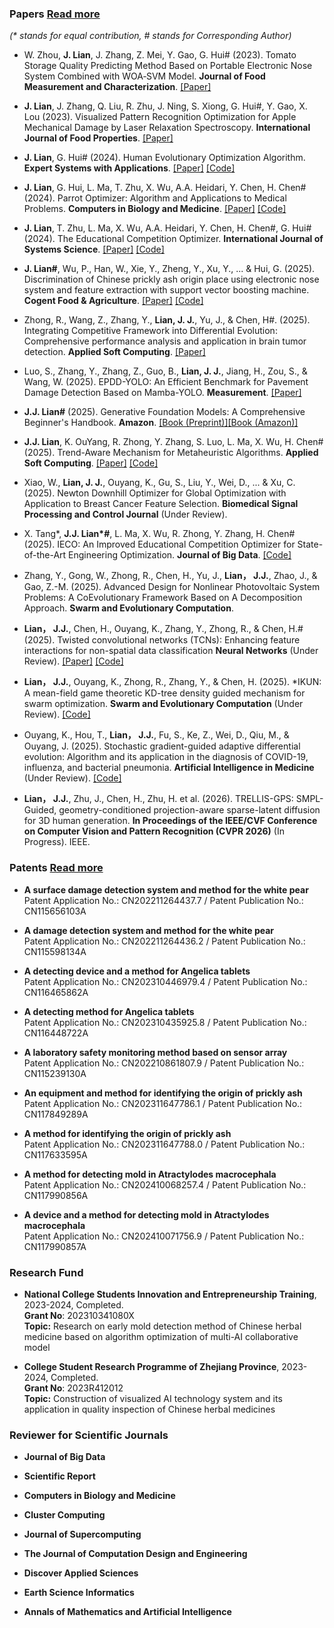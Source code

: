 ### Papers [Read more](https://scholar.google.com/citations?hl=zh-CN&user=swfyyjkAAAAJ)

_(* stands for equal contribution, # stands for Corresponding Author)_

- W. Zhou, <strong>J. Lian</strong>, J. Zhang, Z. Mei, Y. Gao, G. Hui# (2023). Tomato Storage Quality Predicting Method Based on Portable Electronic Nose System Combined with WOA‑SVM Model. <strong>Journal of Food Measurement and Characterization</strong>. [[Paper]](https://doi.org/10.1007/s11694-023-01865-0)

- <strong>J. Lian</strong>, J. Zhang, Q. Liu, R. Zhu, J. Ning, S. Xiong, G. Hui#, Y. Gao, X. Lou (2023). Visualized Pattern Recognition Optimization for Apple Mechanical Damage by Laser Relaxation Spectroscopy. <strong>International Journal of Food Properties</strong>. [[Paper]](https://doi.org/10.1080/10942912.2023.2221404)

- <strong>J. Lian</strong>, G. Hui# (2024). Human Evolutionary Optimization Algorithm. <strong>Expert Systems with Applications</strong>. [[Paper]](https://doi.org/10.1016/j.eswa.2023.122638) [[Code]](https://github.com/junbolian/HEOA)

- <strong>J. Lian</strong>, G. Hui, L. Ma, T. Zhu, X. Wu, A.A. Heidari, Y. Chen, H. Chen# (2024). Parrot Optimizer: Algorithm and Applications to Medical Problems. <strong>Computers in Biology and Medicine</strong>. [[Paper]](https://doi.org/10.1016/j.compbiomed.2024.108064) [[Code]](https://github.com/junbolian/PO)

- <strong>J. Lian</strong>, T. Zhu, L. Ma, X. Wu, A.A. Heidari, Y. Chen, H. Chen#, G. Hui# (2024). The Educational Competition Optimizer. <strong>International Journal of Systems Science</strong>. [[Paper]](https://doi.org/10.1080/00207721.2024.2367079) [[Code]](https://github.com/junbolian/ECO)

- <strong>J. Lian#</strong>, Wu, P., Han, W., Xie, Y., Zheng, Y., Xu, Y., ... & Hui, G. (2025). Discrimination of Chinese prickly ash origin place using electronic nose system and feature extraction with support vector boosting machine. <strong>Cogent Food & Agriculture</strong>. [[Paper]](https://www.tandfonline.com/doi/full/10.1080/23311932.2025.2464939) [[Code]](https://github.com/junbolian/SVBM)

- Zhong, R., Wang, Z., Zhang, Y., <strong>Lian, J. J.</strong>, Yu, J., & Chen, H#. (2025). Integrating Competitive Framework into Differential Evolution: Comprehensive performance analysis and application in brain tumor detection. <strong>Applied Soft Computing</strong>. [[Paper]](https://doi.org/10.1016/j.asoc.2025.112995)

- Luo, S., Zhang, Y., Zhang, Z., Guo, B., <strong>Lian, J. J.</strong>, Jiang, H., Zou, S., & Wang, W. (2025). EPDD-YOLO: An Efficient Benchmark for Pavement Damage Detection Based on Mamba-YOLO. <strong>Measurement</strong>. [[Paper]](https://doi.org/10.1016/j.measurement.2025.117638)

- <strong>J.J. Lian#</strong> (2025). Generative Foundation Models: A Comprehensive Beginner's Handbook. <strong>Amazon</strong>. [[Book (Preprint)]](https://dx.doi.org/10.2139/ssrn.5259947)[[Book (Amazon)]](https://www.amazon.com/dp/B0F9FQ4JKH)

- <strong>J.J. Lian</strong>, K. OuYang, R. Zhong, Y. Zhang, S. Luo, L. Ma, X. Wu, H. Chen# (2025). Trend-Aware Mechanism for Metaheuristic Algorithms. <strong>Applied Soft Computing</strong>. [[Paper]](https://doi.org/10.1016/j.asoc.2025.113505)
[[Code]](https://github.com/junbolian/Trend-Aware-Mechanism)

- Xiao, W., <strong>Lian, J. J.</strong>, Ouyang, K., Gu, S., Liu, Y., Wei, D., ... & Xu, C. (2025). Newton Downhill Optimizer for Global Optimization with Application to Breast Cancer Feature Selection. <strong>Biomedical Signal Processing and Control Journal</strong> (Under Review). 

- X. Tang*, <strong>J.J. Lian*#</strong>, L. Ma, X. Wu, R. Zhong, Y. Zhang, H. Chen# (2025). IECO: An Improved Educational Competition Optimizer for State-of-the-Art Engineering Optimization. <strong>Journal of Big Data</strong>. [[Code]](https://github.com/junbolian/IECO)

- Zhang, Y., Gong, W., Zhong, R., Chen, H., Yu, J., <strong>Lian， J.J.</strong>, Zhao, J., & Gao, Z.-M. (2025). Advanced Design for Nonlinear Photovoltaic System Problems: A CoEvolutionary Framework Based on A Decomposition Approach. <strong>Swarm and Evolutionary Computation</strong>. 

- <strong>Lian， J.J.</strong>, Chen, H., Ouyang, K., Zhang, Y., Zhong, R., & Chen, H.# (2025). Twisted convolutional networks (TCNs): Enhancing feature interactions for non-spatial data classification <strong>Neural Networks</strong> (Under Review). [[Paper]](https://arxiv.org/pdf/2412.00238) [[Code]](https://github.com/junbolian/Twisted-Convolutional-Networks)

- <strong>Lian， J.J.</strong>, Ouyang, K., Zhong, R., Zhang, Y., & Chen, H. (2025). *IKUN: A mean-field game theoretic KD-tree density guided mechanism for swarm optimization. <strong>Swarm and Evolutionary Computation</strong> (Under Review). [[Code]](https://github.com/junbolian/IKUN-mechanism)

- Ouyang, K., Hou, T., <strong>Lian， J.J.</strong>, Fu, S., Ke, Z., Wei, D., Qiu, M., & Ouyang, J. (2025). Stochastic gradient-guided adaptive differential evolution: Algorithm and its application in the diagnosis of COVID-19, influenza, and bacterial pneumonia. <strong>Artificial Intelligence in Medicine</strong> (Under Review). [[Code]](https://github.com/oykc1234/EFS-ML)

- <strong>Lian， J.J.</strong>, Zhu, J., Chen, H., Zhu, H. et al. (2026). TRELLIS-GPS: SMPL-Guided, geometry-conditioned projection-aware sparse-latent diffusion for 3D human generation. <strong>In Proceedings of the IEEE/CVF Conference on Computer Vision and Pattern Recognition (CVPR 2026)</strong> (In Progress). IEEE.


### Patents [Read more](https://patents.google.com/?inventor=%E8%BF%9E%E4%BF%8A%E5%8D%9A)

- **A surface damage detection system and method for the white pear**  
  Patent Application No.: CN202211264437.7 / Patent Publication No.: CN115656103A

- **A damage detection system and method for the white pear**  
  Patent Application No.: CN202211264436.2 / Patent Publication No.: CN115598134A

- **A detecting device and a method for Angelica tablets**  
  Patent Application No.: CN202310446979.4 / Patent Publication No.: CN116465862A

- **A detecting method for Angelica tablets**  
  Patent Application No.: CN202310435925.8 / Patent Publication No.: CN116448722A

- **A laboratory safety monitoring method based on sensor array**  
  Patent Application No.: CN202210861807.9 / Patent Publication No.: CN115239130A

- **An equipment and method for identifying the origin of prickly ash**  
  Patent Application No.: CN202311647786.1 / Patent Publication No.: CN117849289A

- **A method for identifying the origin of prickly ash**  
  Patent Application No.: CN202311647788.0 / Patent Publication No.: CN117633595A

- **A method for detecting mold in Atractylodes macrocephala**  
  Patent Application No.: CN202410068257.4 / Patent Publication No.: CN117990856A

- **A device and a method for detecting mold in Atractylodes macrocephala**  
  Patent Application No.: CN202410071756.9 / Patent Publication No.: CN117990857A


### Research Fund

- **National College Students Innovation and Entrepreneurship Training**, 2023-2024, Completed.<br>
  **Grant No**: 202310341080X<br>
  **Topic:** Research on early mold detection method of Chinese herbal medicine based on algorithm optimization of multi-AI collaborative model<br>

- **College Student Research Programme of Zhejiang Province**, 2023-2024, Completed.<br>
  **Grant No**: 2023R412012<br>
  **Topic:** Construction of visualized AI technology system and its application in quality inspection of Chinese herbal medicines<br>


### Reviewer for Scientific Journals

- <strong>Journal of Big Data</strong>

- <strong>Scientific Report</strong>

- <strong>Computers in Biology and Medicine</strong>

- <strong>Cluster Computing</strong>

- <strong>Journal of Supercomputing</strong>

- <strong>The Journal of Computation Design and Engineering</strong>

- <strong>Discover Applied Sciences</strong>

- <strong>Earth Science Informatics</strong>

- <strong>Annals of Mathematics and Artificial Intelligence</strong>


